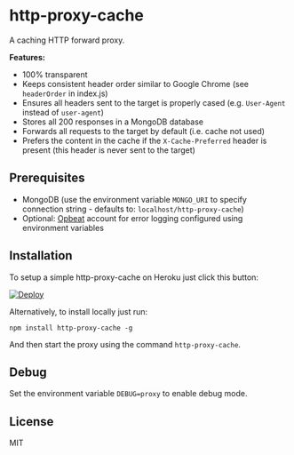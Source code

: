 # http-proxy-cache

A caching HTTP forward proxy.

**Features:**

- 100% transparent
- Keeps consistent header order similar to Google Chrome (see
  `headerOrder` in index.js)
- Ensures all headers sent to the target is properly cased (e.g.
  `User-Agent` instead of `user-agent`)
- Stores all 200 responses in a MongoDB database
- Forwards all requests to the target by default (i.e. cache not used)
- Prefers the content in the cache if the `X-Cache-Preferred` header is
  present (this header is never sent to the target)

## Prerequisites

- MongoDB (use the environment variable `MONGO_URI` to specify
  connection string - defaults to: `localhost/http-proxy-cache`)
- Optional: [Opbeat](https://opbeat.com) account for error logging
  configured using environment variables

## Installation

To setup a simple http-proxy-cache on Heroku just click this button:

[![Deploy](https://www.herokucdn.com/deploy/button.png)](https://heroku.com/deploy)

Alternatively, to install locally just run:

```
npm install http-proxy-cache -g
```

And then start the proxy using the command `http-proxy-cache`.

## Debug

Set the environment variable `DEBUG=proxy` to enable debug mode.

## License

MIT
